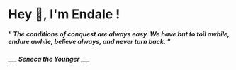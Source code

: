 <h1 title="head"> Hey 👋, I'm Endale !</h1>

**<h5><i>" The conditions of conquest are always easy. We have but to toil awhile, endure awhile, believe always, and never turn back. "</i></h5>**

*<b>___ Seneca the Younger ___</b>*
